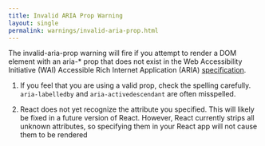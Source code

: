```yaml
---
title: Invalid ARIA Prop Warning
layout: single
permalink: warnings/invalid-aria-prop.html
---
```


The invalid-aria-prop warning will fire if you attempt to render a DOM element with an aria-* prop that does not exist in the Web Accessibility Initiative (WAI) Accessible Rich Internet Application (ARIA) [specification](https://www.w3.org/TR/wai-aria-1.1/#states_and_properties).

1. If you feel that you are using a valid prop, check the spelling carefully. `aria-labelledby` and `aria-activedescendant` are often misspelled.

2. React does not yet recognize the attribute you specified. This will likely be fixed in a future version of React. However, React currently strips all unknown attributes, so specifying them in your React app will not cause them to be rendered